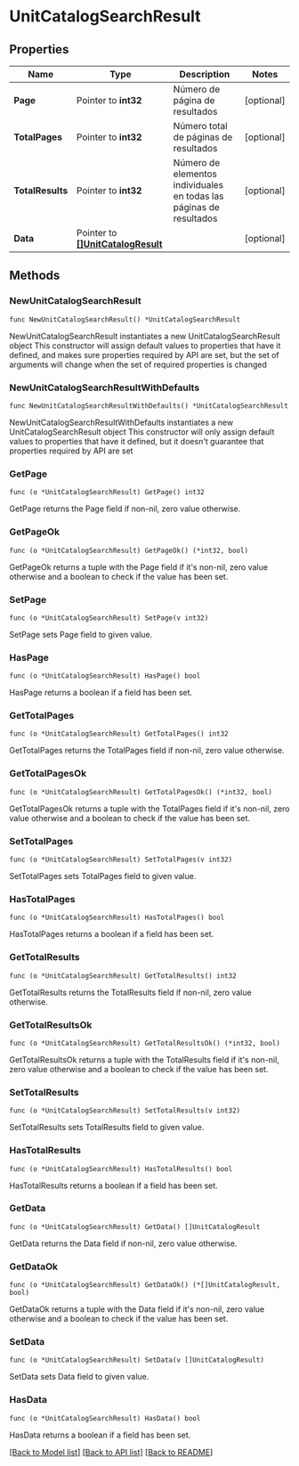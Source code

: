 # UnitCatalogSearchResult

## Properties

Name | Type | Description | Notes
------------ | ------------- | ------------- | -------------
**Page** | Pointer to **int32** | Número de página de resultados | [optional] 
**TotalPages** | Pointer to **int32** | Número total de páginas de resultados | [optional] 
**TotalResults** | Pointer to **int32** | Número de elementos individuales en todas las páginas de resultados | [optional] 
**Data** | Pointer to [**[]UnitCatalogResult**](UnitCatalogResult.md) |  | [optional] 

## Methods

### NewUnitCatalogSearchResult

`func NewUnitCatalogSearchResult() *UnitCatalogSearchResult`

NewUnitCatalogSearchResult instantiates a new UnitCatalogSearchResult object
This constructor will assign default values to properties that have it defined,
and makes sure properties required by API are set, but the set of arguments
will change when the set of required properties is changed

### NewUnitCatalogSearchResultWithDefaults

`func NewUnitCatalogSearchResultWithDefaults() *UnitCatalogSearchResult`

NewUnitCatalogSearchResultWithDefaults instantiates a new UnitCatalogSearchResult object
This constructor will only assign default values to properties that have it defined,
but it doesn't guarantee that properties required by API are set

### GetPage

`func (o *UnitCatalogSearchResult) GetPage() int32`

GetPage returns the Page field if non-nil, zero value otherwise.

### GetPageOk

`func (o *UnitCatalogSearchResult) GetPageOk() (*int32, bool)`

GetPageOk returns a tuple with the Page field if it's non-nil, zero value otherwise
and a boolean to check if the value has been set.

### SetPage

`func (o *UnitCatalogSearchResult) SetPage(v int32)`

SetPage sets Page field to given value.

### HasPage

`func (o *UnitCatalogSearchResult) HasPage() bool`

HasPage returns a boolean if a field has been set.

### GetTotalPages

`func (o *UnitCatalogSearchResult) GetTotalPages() int32`

GetTotalPages returns the TotalPages field if non-nil, zero value otherwise.

### GetTotalPagesOk

`func (o *UnitCatalogSearchResult) GetTotalPagesOk() (*int32, bool)`

GetTotalPagesOk returns a tuple with the TotalPages field if it's non-nil, zero value otherwise
and a boolean to check if the value has been set.

### SetTotalPages

`func (o *UnitCatalogSearchResult) SetTotalPages(v int32)`

SetTotalPages sets TotalPages field to given value.

### HasTotalPages

`func (o *UnitCatalogSearchResult) HasTotalPages() bool`

HasTotalPages returns a boolean if a field has been set.

### GetTotalResults

`func (o *UnitCatalogSearchResult) GetTotalResults() int32`

GetTotalResults returns the TotalResults field if non-nil, zero value otherwise.

### GetTotalResultsOk

`func (o *UnitCatalogSearchResult) GetTotalResultsOk() (*int32, bool)`

GetTotalResultsOk returns a tuple with the TotalResults field if it's non-nil, zero value otherwise
and a boolean to check if the value has been set.

### SetTotalResults

`func (o *UnitCatalogSearchResult) SetTotalResults(v int32)`

SetTotalResults sets TotalResults field to given value.

### HasTotalResults

`func (o *UnitCatalogSearchResult) HasTotalResults() bool`

HasTotalResults returns a boolean if a field has been set.

### GetData

`func (o *UnitCatalogSearchResult) GetData() []UnitCatalogResult`

GetData returns the Data field if non-nil, zero value otherwise.

### GetDataOk

`func (o *UnitCatalogSearchResult) GetDataOk() (*[]UnitCatalogResult, bool)`

GetDataOk returns a tuple with the Data field if it's non-nil, zero value otherwise
and a boolean to check if the value has been set.

### SetData

`func (o *UnitCatalogSearchResult) SetData(v []UnitCatalogResult)`

SetData sets Data field to given value.

### HasData

`func (o *UnitCatalogSearchResult) HasData() bool`

HasData returns a boolean if a field has been set.


[[Back to Model list]](../README.md#documentation-for-models) [[Back to API list]](../README.md#documentation-for-api-endpoints) [[Back to README]](../README.md)



